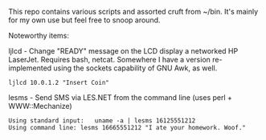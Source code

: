This repo contains various scripts and assorted cruft from ~/bin.  It's mainly for my own use but feel free to snoop around.

Noteworthy items:

ljlcd - Change "READY" message on the LCD display a networked HP LaserJet. Requires bash, netcat. Somewhere I have a version re-implemented using the sockets capability of GNU Awk, as well.

	ljlcd 10.0.1.2 "Insert Coin"

lesms - Send SMS via LES.NET from the command line (uses perl + WWW::Mechanize)

	Using standard input:	uname -a | lesms 16125551212
	Using command line:	lesms 16665551212 "I ate your homework. Woof."
